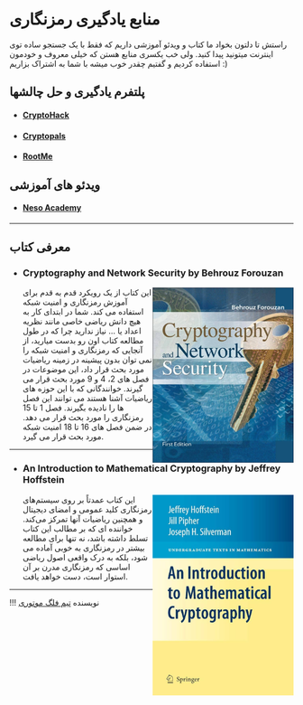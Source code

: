 # منابع یادگیری رمزنگاری

راستش تا دلتون بخواد ما کتاب و ویدئو آموزشی داریم که فقط با یک جستجو ساده توی اینترنت میتونید پیدا کنید. ولی خب یکسری منابع هستن که خیلی معروف و خودمون استفاده کردیم و گفتیم چقدر خوب میشه با شما به اشتراک بزاریم :)

## پلتفرم یادگیری و حل چالشها
- #### <a target="_blank" href="https://Cryptohack.org">CryptoHack</a>
- #### <a target="_blank" href="https://cryptopals.com/">Cryptopals</a>
- #### <a target="_blank" href="https://www.root-me.org/en/Challenges/Cryptanalysis/">RootMe</a>
## ویدئو های آموزشی
- #### <a target="_blank" href="https://youtu.be/JoeiLuFNBc4?si=ChZzn0aEJOETuMey">Neso Academy</a>

--- 

## معرفی کتاب
- ### Cryptography and Network Security by Behrouz Forouzan
    <img src="Cryptography-And-Network-Security_Forouzan.jpg" alt="Cryptography-And-Network-Security_Forouzan" width="250" align="right" />
    این کتاب از یک رویکرد قدم به قدم برای آموزش رمزنگاری و امنیت شبکه استفاده می کند. شما در ابتدای کار به هیچ دانش ریاضی خاصی مانند نظریه اعداد یا ... نیاز ندارید چرا که در طول مطالعه کتاب اون رو بدست میارید، از آنجایی که رمزنگاری و امنیت شبکه را نمی توان بدون پیشینه در  زمینه ریاضیات مورد بحث قرار داد، این موضوعات در فصل های 2، 4 و 9 مورد بحث قرار می گیرند. خوانندگانی که با این حوزه های ریاضیات آشنا هستند می توانند این فصل ها را نادیده بگیرند. فصل 1 تا 15 رمزنگاری را مورد بحث قرار می دهد. در ضمن فصل های 16 تا 18 امنیت شبکه مورد بحث قرار می گیرد.
--- 
- ### An Introduction to Mathematical Cryptography by Jeffrey Hoffstein
    <img src="Introduction-to-Mathematical-Cryptography_Hoffstein.jpg" alt="Introduction-to-Mathematical-Cryptography_Hoffstein" width="250" align="right"/>
    این کتاب عمدتاً بر روی سیستم‌های رمزنگاری کلید عمومی و  امضای دیجیتال و همچنین ریاضیات آنها تمرکز می‌کند. خواننده ای که بر مطالب این کتاب تسلط داشته باشد، نه تنها برای مطالعه بیشتر در رمزنگاری به خوبی آماده می شود، بلکه به درک واقعی اصول ریاضی اساسی که رمزنگاری مدرن بر آن استوار است، دست خواهد یافت.
---

!!! نویسنده
    [تیم فلگ موتوری](https://github.com/flagmotori)

	